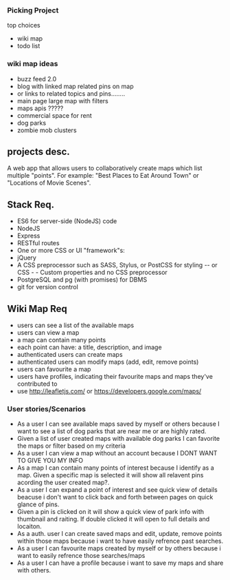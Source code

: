 ### Picking Project

top choices
 - wiki map
 - todo list


### wiki map ideas
  - buzz feed 2.0
  - blog with linked map related pins on map
  - or links to related topics and pins........
  - main page large map with filters
  - maps apis ?????
  - commercial space for rent
  - dog parks
  - zombie mob clusters  

## projects desc.
A web app that allows users to collaboratively create maps which list multiple "points". For example: "Best Places to Eat Around Town" or "Locations of Movie Scenes".

## Stack Req.
- ES6 for server-side (NodeJS) code
- NodeJS
- Express
- RESTful routes
- One or more CSS or UI "framework"s:
- jQuery
- A CSS preprocessor such as SASS, Stylus, or PostCSS for styling -- or CSS - - Custom properties and no CSS preprocessor
- PostgreSQL and pg (with promises) for DBMS
- git for version control

## Wiki Map Req
- users can see a list of the available maps
- users can view a map
- a map can contain many points
- each point can have: a title, description, and image
- authenticated users can create maps
- authenticated users can modify maps (add, edit, remove points)
- users can favourite a map
- users have profiles, indicating their favourite maps and maps they've contributed to
- use http://leafletjs.com/ or https://developers.google.com/maps/

### User stories/Scenarios
- As a user I can see available maps saved by myself or others because I want to see a list of dog parks that are near me or are highly rated.
- Given a list of user created maps with available dog parks I can favorite the maps or filter based on my criteria
- As a user I can view a map without an account because I DONT WANT TO GIVE YOU MY INFO
- As a map I can contain  many points of interest  because I identify as a map. Given a specific map is selected it will show all relavent pins acording the user created map?.
- As a user I can expand a point of interest and see quick view of details beacuse i don't want to click back and forth between pages on quick glance of pins.
- Given a pin is clicked on it will show a quick view of park info with thumbnail and raiting. If double clicked it will open to full details and locaiton.
- As a auth. user I can create saved maps and edit, update, remove points within those maps  because i want to have easily refrence past searches.
- As a user I can favourite maps created by myself or by others because i want to easily refrence those searches/maps
- As a user I can have a profile because i want to save my maps  and share with others.



